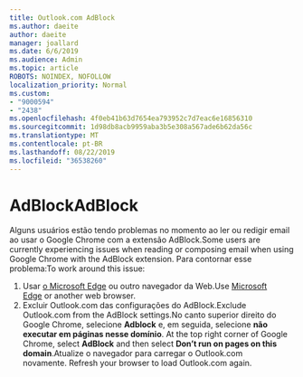 ```yaml
---
title: Outlook.com AdBlock
ms.author: daeite
author: daeite
manager: joallard
ms.date: 6/6/2019
ms.audience: Admin
ms.topic: article
ROBOTS: NOINDEX, NOFOLLOW
localization_priority: Normal
ms.custom:
- "9000594"
- "2438"
ms.openlocfilehash: 4f0eb41b63d7654ea793952c7d7eac6e16856310
ms.sourcegitcommit: 1d98db8acb9959aba3b5e308a567ade6b62da56c
ms.translationtype: MT
ms.contentlocale: pt-BR
ms.lasthandoff: 08/22/2019
ms.locfileid: "36538260"
---
```

# <a name="adblock"></a><span data-ttu-id="aac12-102">AdBlock</span><span class="sxs-lookup"><span data-stu-id="aac12-102">AdBlock</span></span>

<span data-ttu-id="aac12-103">Alguns usuários estão tendo problemas no momento ao ler ou redigir email ao usar o Google Chrome com a extensão AdBlock.</span><span class="sxs-lookup"><span data-stu-id="aac12-103">Some users are currently experiencing issues when reading or composing email when using Google Chrome with the AdBlock extension.</span></span> <span data-ttu-id="aac12-104">Para contornar esse problema:</span><span class="sxs-lookup"><span data-stu-id="aac12-104">To work around this issue:</span></span>

1. <span data-ttu-id="aac12-105">Usar [o Microsoft Edge](https://www.microsoft.com/windows/microsoft-edge) ou outro navegador da Web.</span><span class="sxs-lookup"><span data-stu-id="aac12-105">Use [Microsoft Edge](https://www.microsoft.com/windows/microsoft-edge) or another web browser.</span></span>
1. <span data-ttu-id="aac12-106">Excluir Outlook.com das configurações do AdBlock.</span><span class="sxs-lookup"><span data-stu-id="aac12-106">Exclude Outlook.com from the AdBlock settings.</span></span><span data-ttu-id="aac12-107">No canto superior direito do Google Chrome, selecione **Adblock** e, em seguida, selecione **não executar em páginas nesse domínio**.</span><span class="sxs-lookup"><span data-stu-id="aac12-107"> At the top right corner of Google Chrome, select **AdBlock** and then select **Don’t run on pages on this domain**.</span></span><span data-ttu-id="aac12-108">Atualize o navegador para carregar o Outlook.com novamente.</span><span class="sxs-lookup"><span data-stu-id="aac12-108"> Refresh your browser to load Outlook.com again.</span></span>